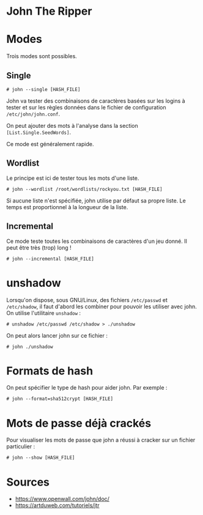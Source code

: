 John The Ripper
===============

# Modes
Trois modes sont possibles.

## Single
```
# john --single [HASH_FILE]
```
John va tester des combinaisons de caractères basées sur les logins à tester et sur les règles données dans le fichier de configuration `/etc/john/john.conf`.

On peut ajouter des mots à l'analyse dans la section `[List.Single.SeedWords]`.

Ce mode est généralement rapide.

## Wordlist
Le principe est ici de tester tous les mots d'une liste.
```
# john --wordlist /root/wordlists/rockyou.txt [HASH_FILE]
```

Si aucune liste n'est spécifiée, john utilise par défaut sa propre liste. Le temps est proportionnel à la longueur de la liste.

## Incremental
Ce mode teste toutes les combinaisons de caractères d'un jeu donné. Il peut être très (trop) long !
```
# john --incremental [HASH_FILE]
```

# unshadow
Lorsqu'on dispose, sous GNU/Linux, des fichiers `/etc/passwd` et `/etc/shadow`, il faut d'abord les combiner pour pouvoir les utiliser avec john. On utilise l'utilitaire `unshadow` :
```
# unshadow /etc/passwd /etc/shadow > ./unshadow
```
On peut alors lancer john sur ce fichier :
```
# john ./unshadow
```

# Formats de hash
On peut spécifier le type de hash pour aider john. Par exemple :
```
# john --format=sha512crypt [HASH_FILE]
```

# Mots de passe déjà crackés
Pour visualiser les mots de passe que john a réussi à cracker sur un fichier particulier :
```
# john --show [HASH_FILE]
```

# Sources
* https://www.openwall.com/john/doc/
* https://artduweb.com/tutoriels/jtr
